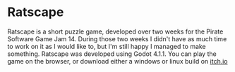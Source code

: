 # Ratscape
Ratscape is a short puzzle game, developed over two weeks for the Pirate Software Game Jam 14.
During those two weeks I didn't have as much time to work on it as I would like to, but I'm still happy I managed to make something.
Ratscape was developed using Godot 4.1.1.
You can play the game on the browser, or download either a windows or linux build on [itch.io](https://froggybread.itch.io/ratscape)
